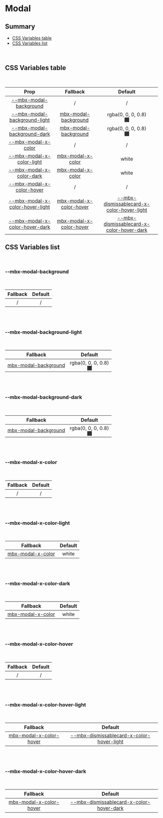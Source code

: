 # Modal

## Summary

- [CSS Variables table](#css-variables-table)
- [CSS Variables list](#css-variables-list)

<br>

## CSS Variables table

<br>

| <div style='text-align:center;margin:auto;'>Prop</div>                                                              | <div style='text-align:center;margin:auto;'>Fallback</div>                                            | <div style='text-align:center;margin:auto;'>Default</div>                                                                                                                                                                                                             |
| ------------------------------------------------------------------------------------------------------------------- | ----------------------------------------------------------------------------------------------------- | --------------------------------------------------------------------------------------------------------------------------------------------------------------------------------------------------------------------------------------------------------------------- |
| <div style='text-align:center;margin:auto;'>[--mbx-modal-background](#mbx-modal-background)</div>                   | <div style='text-align:center;margin:auto;'>/</div>                                                   | <div style='text-align:center;margin:auto;'>/</div>                                                                                                                                                                                                                   |
| <div style='text-align:center;margin:auto;'>[--mbx-modal-background-light](#mbx-modal-background-light)</div>       | <div style='text-align:center;margin:auto;'>[mbx-modal-background](#mbx-modal-background)</div>       | <div style='text-align:center;margin:auto;'><div><div style='text-align:center;margin-auto;'>rgba(0, 0, 0, 0.8)</div><div style='text-align:center;margin-auto;'><div style='background:rgba(0, 0, 0, 0.8);margin:auto; width:15px; height:15px;'/></div></div></div> |
| <div style='text-align:center;margin:auto;'>[--mbx-modal-background-dark](#mbx-modal-background-dark)</div>         | <div style='text-align:center;margin:auto;'>[mbx-modal-background](#mbx-modal-background)</div>       | <div style='text-align:center;margin:auto;'><div><div style='text-align:center;margin-auto;'>rgba(0, 0, 0, 0.8)</div><div style='text-align:center;margin-auto;'><div style='background:rgba(0, 0, 0, 0.8);margin:auto; width:15px; height:15px;'/></div></div></div> |
| <div style='text-align:center;margin:auto;'>[--mbx-modal-x-color](#mbx-modal-x-color)</div>                         | <div style='text-align:center;margin:auto;'>/</div>                                                   | <div style='text-align:center;margin:auto;'>/</div>                                                                                                                                                                                                                   |
| <div style='text-align:center;margin:auto;'>[--mbx-modal-x-color-light](#mbx-modal-x-color-light)</div>             | <div style='text-align:center;margin:auto;'>[mbx-modal-x-color](#mbx-modal-x-color)</div>             | <div style='text-align:center;margin:auto;'>white</div>                                                                                                                                                                                                               |
| <div style='text-align:center;margin:auto;'>[--mbx-modal-x-color-dark](#mbx-modal-x-color-dark)</div>               | <div style='text-align:center;margin:auto;'>[mbx-modal-x-color](#mbx-modal-x-color)</div>             | <div style='text-align:center;margin:auto;'>white</div>                                                                                                                                                                                                               |
| <div style='text-align:center;margin:auto;'>[--mbx-modal-x-color-hover](#mbx-modal-x-color-hover)</div>             | <div style='text-align:center;margin:auto;'>/</div>                                                   | <div style='text-align:center;margin:auto;'>/</div>                                                                                                                                                                                                                   |
| <div style='text-align:center;margin:auto;'>[--mbx-modal-x-color-hover-light](#mbx-modal-x-color-hover-light)</div> | <div style='text-align:center;margin:auto;'>[mbx-modal-x-color-hover](#mbx-modal-x-color-hover)</div> | <div style='text-align:center;margin:auto;'>[--mbx-dismissablecard-x-color-hover-light](../../molecules/DismissableCard/css-vars.md#--mbx-dismissablecard-x-color-hover-light)</div>                                                                                  |
| <div style='text-align:center;margin:auto;'>[--mbx-modal-x-color-hover-dark](#mbx-modal-x-color-hover-dark)</div>   | <div style='text-align:center;margin:auto;'>[mbx-modal-x-color-hover](#mbx-modal-x-color-hover)</div> | <div style='text-align:center;margin:auto;'>[--mbx-dismissablecard-x-color-hover-dark](../../molecules/DismissableCard/css-vars.md#--mbx-dismissablecard-x-color-hover-dark)</div>                                                                                    |

## CSS Variables list

<br>

### --mbx-modal-background

<br>

| <div style='text-align:center;margin:auto;'>Fallback</div> | <div style='text-align:center;margin:auto;'>Default</div> |
| ---------------------------------------------------------- | --------------------------------------------------------- |
| <div style='text-align:center;margin:auto;'>/</div>        | <div style='text-align:center;margin:auto;'>/</div>       |

<br><br>

### --mbx-modal-background-light

<br>

| <div style='text-align:center;margin:auto;'>Fallback</div>                                      | <div style='text-align:center;margin:auto;'>Default</div>                                                                                                                                                                                                             |
| ----------------------------------------------------------------------------------------------- | --------------------------------------------------------------------------------------------------------------------------------------------------------------------------------------------------------------------------------------------------------------------- |
| <div style='text-align:center;margin:auto;'>[mbx-modal-background](#mbx-modal-background)</div> | <div style='text-align:center;margin:auto;'><div><div style='text-align:center;margin-auto;'>rgba(0, 0, 0, 0.8)</div><div style='text-align:center;margin-auto;'><div style='background:rgba(0, 0, 0, 0.8);margin:auto; width:15px; height:15px;'/></div></div></div> |

<br><br>

### --mbx-modal-background-dark

<br>

| <div style='text-align:center;margin:auto;'>Fallback</div>                                      | <div style='text-align:center;margin:auto;'>Default</div>                                                                                                                                                                                                             |
| ----------------------------------------------------------------------------------------------- | --------------------------------------------------------------------------------------------------------------------------------------------------------------------------------------------------------------------------------------------------------------------- |
| <div style='text-align:center;margin:auto;'>[mbx-modal-background](#mbx-modal-background)</div> | <div style='text-align:center;margin:auto;'><div><div style='text-align:center;margin-auto;'>rgba(0, 0, 0, 0.8)</div><div style='text-align:center;margin-auto;'><div style='background:rgba(0, 0, 0, 0.8);margin:auto; width:15px; height:15px;'/></div></div></div> |

<br><br>

### --mbx-modal-x-color

<br>

| <div style='text-align:center;margin:auto;'>Fallback</div> | <div style='text-align:center;margin:auto;'>Default</div> |
| ---------------------------------------------------------- | --------------------------------------------------------- |
| <div style='text-align:center;margin:auto;'>/</div>        | <div style='text-align:center;margin:auto;'>/</div>       |

<br><br>

### --mbx-modal-x-color-light

<br>

| <div style='text-align:center;margin:auto;'>Fallback</div>                                | <div style='text-align:center;margin:auto;'>Default</div> |
| ----------------------------------------------------------------------------------------- | --------------------------------------------------------- |
| <div style='text-align:center;margin:auto;'>[mbx-modal-x-color](#mbx-modal-x-color)</div> | <div style='text-align:center;margin:auto;'>white</div>   |

<br><br>

### --mbx-modal-x-color-dark

<br>

| <div style='text-align:center;margin:auto;'>Fallback</div>                                | <div style='text-align:center;margin:auto;'>Default</div> |
| ----------------------------------------------------------------------------------------- | --------------------------------------------------------- |
| <div style='text-align:center;margin:auto;'>[mbx-modal-x-color](#mbx-modal-x-color)</div> | <div style='text-align:center;margin:auto;'>white</div>   |

<br><br>

### --mbx-modal-x-color-hover

<br>

| <div style='text-align:center;margin:auto;'>Fallback</div> | <div style='text-align:center;margin:auto;'>Default</div> |
| ---------------------------------------------------------- | --------------------------------------------------------- |
| <div style='text-align:center;margin:auto;'>/</div>        | <div style='text-align:center;margin:auto;'>/</div>       |

<br><br>

### --mbx-modal-x-color-hover-light

<br>

| <div style='text-align:center;margin:auto;'>Fallback</div>                                            | <div style='text-align:center;margin:auto;'>Default</div>                                                                                                                            |
| ----------------------------------------------------------------------------------------------------- | ------------------------------------------------------------------------------------------------------------------------------------------------------------------------------------ |
| <div style='text-align:center;margin:auto;'>[mbx-modal-x-color-hover](#mbx-modal-x-color-hover)</div> | <div style='text-align:center;margin:auto;'>[--mbx-dismissablecard-x-color-hover-light](../../molecules/DismissableCard/css-vars.md#--mbx-dismissablecard-x-color-hover-light)</div> |

<br><br>

### --mbx-modal-x-color-hover-dark

<br>

| <div style='text-align:center;margin:auto;'>Fallback</div>                                            | <div style='text-align:center;margin:auto;'>Default</div>                                                                                                                          |
| ----------------------------------------------------------------------------------------------------- | ---------------------------------------------------------------------------------------------------------------------------------------------------------------------------------- |
| <div style='text-align:center;margin:auto;'>[mbx-modal-x-color-hover](#mbx-modal-x-color-hover)</div> | <div style='text-align:center;margin:auto;'>[--mbx-dismissablecard-x-color-hover-dark](../../molecules/DismissableCard/css-vars.md#--mbx-dismissablecard-x-color-hover-dark)</div> |

<br><br>
